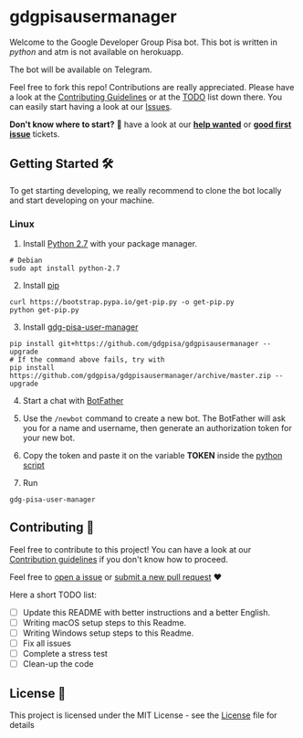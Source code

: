 # gdgpisausermanager
Welcome to the Google Developer Group Pisa bot. This bot is written in *python* and atm is not available on herokuapp.

The bot will be available on Telegram.

Feel free to fork this repo! Contributions are really appreciated. Please have a look at the [Contributing Guidelines](.github/CONTRIBUTING.md) or at the [TODO](#contributing-) list down there. You can easily start having a look at our [Issues](https://github.com/gdgpisa/gdgpisausermanager/issues).

**Don't know where to start?** 🤔 have a look at our [**help wanted**](https://github.com/gdgpisa/gdgpisausermanager/issues?q=is%3Aissue+is%3Aopen+label%3A%22help+wanted%22) or [**good first issue**](https://github.com/gdgpisa/gdgpisausermanager/issues?q=is%3Aissue+is%3Aopen+label%3A%22good+first+issue%22) tickets.

## Getting Started 🛠

To get starting developing, we really recommend to clone the bot locally and start developing on your machine. 

### Linux
1. Install [Python 2.7](https://www.python.org/) with your package manager.
```
# Debian
sudo apt install python-2.7
```

2. Install [pip](https://pip.pypa.io/en/stable/installing/)
```
curl https://bootstrap.pypa.io/get-pip.py -o get-pip.py
python get-pip.py
```

3. Install [gdg-pisa-user-manager](https://github.com/gdgpisa/gdgpisausermanager)
```
pip install git+https://github.com/gdgpisa/gdgpisausermanager --upgrade
# If the command above fails, try with
pip install https://github.com/gdgpisa/gdgpisausermanager/archive/master.zip --upgrade
```

4. Start a chat with [BotFather](https://t.me/BotFather)

5. Use the ```/newbot``` command to create a new bot. The BotFather will ask you for a name and username, then generate an authorization token for your new bot.

6. Copy the token and paste it on the variable **TOKEN** inside the [python script](https://github.com/gdgpisa/gdgpisausermanager/blob/master/config.py#L2)

7. Run
```
gdg-pisa-user-manager
```

## Contributing 🤝

Feel free to contribute to this project! You can have a look at our [Contribution guidelines](.github/CONTRIBUTING.md) if you don't know how to proceed.

Feel free to [open a issue](https://github.com/gdgpisa/gdgpisausermanager/issues/new) or [submit a new pull request](https://github.com/gdgpisa/gdgpisausermanager/pulls) ❤️

Here a short TODO list:

- [ ] Update this README with better instructions and a better English.
- [ ] Writing macOS setup steps to this Readme.
- [ ] Writing Windows setup steps to this Readme.
- [ ] Fix all issues
- [ ] Complete a stress test
- [ ] Clean-up the code

## License 📄

This project is licensed under the MIT License - see the [License](https://github.com/gdgpisa/gdgpisausermanager/blob/master/LICENSE) file for details
